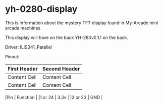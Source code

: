 # yh-0280-display

This is information about the mystery TFT display found in My-Arcade mini arcade machines.

This display will have on the back YH-280v0.1.1 on the back.


Driver: ILI9341_Parallel

Pinout:

| First Header  | Second Header |
| ------------- | ------------- |
| Content Cell  | Content Cell  |
| Content Cell  | Content Cell  |


|Pin      | Function |
|1 or 24  | 3.3v     |
|2 or 23  | GND      |
